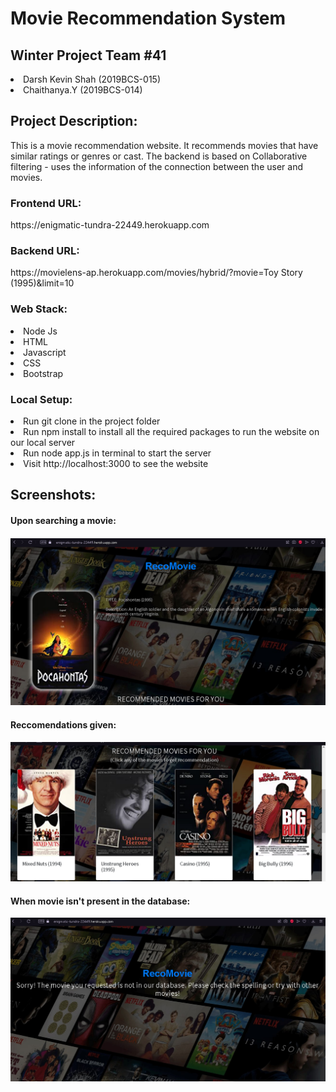 <h1> Movie Recommendation System </h1>
  
<h2> Winter Project Team #41 </h2>
     <li> Darsh Kevin Shah (2019BCS-015) </li>
    <li> Chaithanya.Y (2019BCS-014) </li>
  
  <h2> Project Description: </h2>
  This is a movie recommendation website. It recommends movies that have similar ratings or genres or cast. The backend is based on
  Collaborative filtering - uses the information of the connection between the user and movies.
 
 <h3> Frontend URL: </h3>
  https://enigmatic-tundra-22449.herokuapp.com
  
  <h3> Backend URL: </h3>
  https://movielens-ap.herokuapp.com/movies/hybrid/?movie=Toy Story (1995)&limit=10
 
 <h3> Web Stack: </h3>
   <li> Node Js </li>
   <li> HTML </li>
   <li> Javascript </li>
   <li> CSS </li>
   <li> Bootstrap </li>
 
   <h3> Local Setup: </h3>
  <li> Run git clone in the project folder </li>
  <li> Run npm install to install all the required packages to run the website on our local server </li>
  <li> Run node app.js in terminal to start the server </li>
  <li> Visit http://localhost:3000 to see the website </li>
 
  <h2> Screenshots: </h2>
  
  <h4> Upon searching a movie: <h4>
  <img src="https://github.com/darsh12shah/reco-movie/blob/main/movie%20info.png">
    
  <h4> Reccomendations given: </h4>
  <img src="https://github.com/darsh12shah/reco-movie/blob/main/Screenshot%20(5).png">

  <h4> When movie isn't present in the database: </h4>
  <img src="https://github.com/darsh12shah/reco-movie/blob/main/failure.png.png">

 
 
